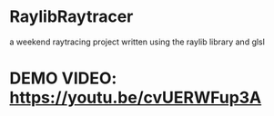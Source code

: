 # RaylibRaytracer
 a weekend raytracing project written using the raylib library and glsl

# DEMO VIDEO: https://youtu.be/cvUERWFup3A
